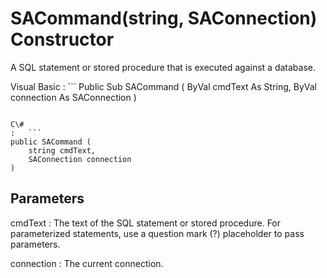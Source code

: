 <!-- loio3c0fbf5b6c5f1014a6d2bdc0474a8747 -->

# SACommand\(string, SAConnection\) Constructor

A SQL statement or stored procedure that is executed against a database.



Visual Basic
:   ```
Public Sub SACommand (
    ByVal cmdText As String,
    ByVal connection As SAConnection
)
```

C\#
:   ```
public SACommand (
    string cmdText,
    SAConnection connection
)
```



## Parameters

cmdText
:   The text of the SQL statement or stored procedure. For parameterized statements, use a question mark \(?\) placeholder to pass parameters.

connection
:   The current connection.

